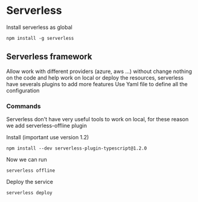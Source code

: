 # Serverless

Install serverless as global

```
npm install -g serverless
```

## Serverless framework

Allow work with different providers (azure, aws ...) without change nothing on the code and help work on local or deploy the resources, serverless have severals plugins to add more features
Use Yaml file to define all the configuration

### Commands

Serverless don't have very useful tools to work on local, for these reason we add serverless-offline plugin

Install (important use version 1.2)
```
npm install --dev serverless-plugin-typescript@1.2.0
```

Now we can run 
```
serverless offline
```

Deploy the service
```
serverless deploy
```